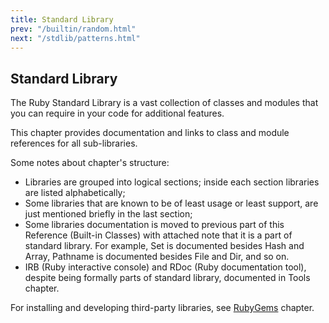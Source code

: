 ```yaml
---
title: Standard Library
prev: "/builtin/random.html"
next: "/stdlib/patterns.html"
---
```


## Standard Library

The Ruby Standard Library is a vast collection of classes and modules
that you can require in your code for additional features.

This chapter provides documentation and links to class and module
references for all sub-libraries.

Some notes about chapter's structure:

* Libraries are grouped into logical sections; inside each section
  libraries are listed alphabetically;
* Some libraries that are known to be of least usage or least support,
  are just mentioned briefly in the last section;
* Some libraries documentation is moved to previous part of this
  Reference (Built-in Classes) with attached note that it is a part of
  standard library. For example, Set is documented besides Hash and
  Array, Pathname is documented besides File and Dir, and so on.
* IRB (Ruby interactive console) and RDoc (Ruby documentation tool),
  despite being formally parts of standard library, documented in Tools
  chapter.

For installing and developing third-party libraries, see
[RubyGems](developing/libraries.md) chapter.

